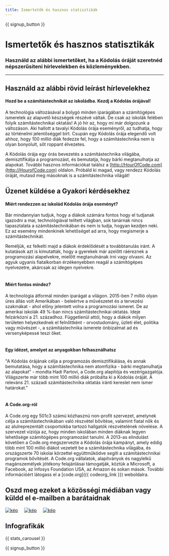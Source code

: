 ```yaml
---
title: Ismertetők és hasznos statisztikák
---
```


<a id="blurb"></a>

{{ signup_button }}

# Ismertetők és hasznos statisztikák

### Használd az alábbi ismertetőket, ha a Kódolás óráját szeretnéd népszerűsíteni hírlevelekben és közleményekben.

* * *

## Használd az alábbi rövid leírást hírlevelekhez

#### Hozd be a számítástechnikát az iskoládba. Kezdj a Kódolás órájával!

A technológia változásával a bolygó minden iparágában a számítógépes ismeretek az alapvető készségek részévé váltak. De csak az iskolák felében folyik számítástechnikai oktatás! A jó hír az, hogy mi már dolgozunk a változáson. Aki hallott a tavalyi Kódolás órája eseményről, az tudhatja, hogy az történelmi jelentőséggel bírt. Csupán egy Kódolás órája elegendő volt ahhoz, hogy 100 millió diák fedezze fel, hogy a számítástechnika nem is olyan bonyolult, sőt roppant élvezetes.

A Kódolás órája egy órás bevezetés a számítástechnika világába, demisztifikálja a programozást, és bemutatja, hogy bárki megtanulhatja az alapokat. További hasznos információkat találsz a [http://HourOfCode.com](http://HourofCode.com) oldalon. Próbáld ki magad, vagy rendezz Kódolás óráját, mutasd meg másoknak is a számítástechnika világát!

## Üzenet küldése a Gyakori kérdésekhez

#### Miért rendezzen az iskolád Kódolás órája eseményt?

Bár mindannyian tudjuk, hogy a diákok számára fontos hogy el tudjanak igazodni a mai, technológiával telített világban, sok tanárnak nincs tapasztalata a számítástechnikában és nem is tudja, hogyan kezdjen neki. Ez az esemény mindenkinek lehetőséget ad arra, hogy megismerje a számítástechnikát.

Reméljük, ez felkelti majd a diákok érdeklődését a továbbtanulás iránt. A kutatások azt is kimutatták, hogy a gyerekek már azelőtt ráéreznek a programozási alapelvekre, mielőtt megtanulnának írni vagy olvasni. Az agyuk ugyanis fiatalkorban érzékenyebben reagál a számítógépes nyelvezetre, akárcsak az idegen nyelvekre. <br /> <br />

#### Miért fontos mindez?

A technológia átformál minden iparágat a világon. 2015-ben 7 millió olyan üres állás volt Amerikában - beleértve a művészetet és a tervezési szakmákat - ahol előny jelentett volna a programozási ismeret. De az amerikai iskolák 49 %-ban nincs számítástechnikai oktatás. Ideje felzárkózni a 21. századhoz. Függetlenül attól, hogy a diákok milyen területen helyezkednek el felnőttként - orvostudomány, üzleti élet, politika vagy művészet -, a számítástechnika ismerete önbizalmat ad és versenyképessé teszi őket. <br /> <br />

#### Egy idézet, amelyet az anyagokban felhasználhatsz

"A Kódolás órájának célja a programozás demisztifikálása, és annak bemutatása, hogy a számítástechnika nem atomfizika - bárki megtanulhatja az alapokat" - mondta Hadi Partovi, a Code.org alapítója és vezérigazgatója. Világszerte már több mint 100 millió diák próbálta ki a Kódolás óráját. A releváns 21. századi számítástechnika oktatás iránti kereslet nem ismer határokat." <br /> <br />

#### A Code.org-ról

A Code.org egy 501c3 számú közhasznú non-profit szervezet, amelynek célja a számítástechnikában való részvétel bővítése, valamint fiatal nők és az alulreprezentált csoportokba tartozó hallgatók részvételének növelése. A szervezet víziója az, hogy minden iskolában minden diáknak legyen lehetősége számítógépes programozást tanulni. A 2013-as elindulást követően a Code.org megszervezte a Kódolás órája kampányt, amely eddig több mint 100 millió diákot vezetett be a számítástechnika világába, és országszerte 70 iskolai körzettel együttműködve segíti a számítástechnikai programok bővítését. A Code.org vállalatok, alapítványok és nagylelkű magánszemélyek jótékony felajánlásai támogatják, köztük a Microsoft, a Facebook, az Infosys Foundation USA, az Amazon és sokan mások. További információért látogass el a [code.org]({{ codeorg_link }}) weboldalra.

## Oszd meg ezeket a közösségi médiában vagy küldd el e-mailben a barátaidnak

[![kép](/images/social-media/fit-250/social-1.png)](/images/social-media/social-1.png)&nbsp;&nbsp;&nbsp;&nbsp; [![kép](/images/social-media/fit-250/social-2.png)](/images/social-media/social-2.png)&nbsp;&nbsp;&nbsp;&nbsp; [![kép](/images/social-media/fit-250/social-3.png)](/images/social-media/social-3.png)&nbsp;&nbsp;&nbsp;&nbsp;

<a id="infographics"></a>

## Infografikák

{{ stats_carousel }}

{{ signup_button }}